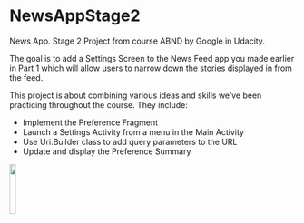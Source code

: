 # NewsAppStage2
News App. Stage 2 Project from course ABND by Google in Udacity. 

The goal is to add a Settings Screen to the News Feed app you made earlier in Part 1 which will allow users to narrow down the stories displayed in from the feed.

This project is about combining various ideas and skills we’ve been practicing throughout the course. They include:

- Implement the Preference Fragment
- Launch a Settings Activity from a menu in the Main Activity
- Use Uri.Builder class to add query parameters to the URL
- Update and display the Preference Summary

<img src="https://raw.githubusercontent.com/innoxe/MusicalStrcutureApp/master/app/src/main/res/drawable/Screenshot_News App Stage 2.jpg" width="15%"></img>
